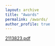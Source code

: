 ```yaml
---
layout: archive
title: "Awards"
permalink: /awards/
author_profile: true
---
```


[2113823.pdf](../files/2113823.pdf)
